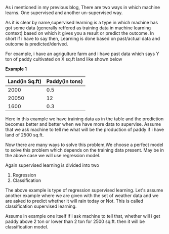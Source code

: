 As i mentioned in my previous blog, There are two ways in which machine learns. One supervised and another un-supervised way.

As it is clear by name,supervised learning is a type in which machine has got some data (generally reffered as training data in machine learning context) based on which it gives you a result or predict the outcome. In short if i have to say then, Learning is done based on past/actual data and outcome is predicted/derived.

For example, i have an agrigulture farm and i have past data which says Y ton of paddy cultivated on X sq.ft land like shown below

**Example 1**

Land(in Sq.ft)|Paddy(in tons)
--------------|---------------
2000|0.5
20050|12
1600|0.3


Here in this example we have training data as in the table and the prediction becomes better and better when we have more data to supervise. Assume that we ask machine to  tell me what will be the production of paddy if i have land of 2500 sq.ft.

Now there are many ways to solve this problem,We choose a perfect model to solve this problem which depends on the training data present. May be in the above case we will use regression model.

Again supervised learning is divided into two

1. Regression
2. Classification

The above example is type of regression supervised learning. Let's assume another example where we are given with the set of weather data and we are asked to predict whether it will rain today or Not. This is called classification supervised learning. 

Assume in example one itself if i ask machine to tell that, whether will i get paddy above 2 ton or lower than 2 ton for 2500 sq.ft. then it will be classification model.




